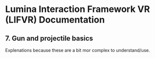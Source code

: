 # Lumina Interaction Framework VR (LIFVR) Documentation

## 7. Gun and projectile basics
Explenations because these are a bit mor complex to understand/use.
